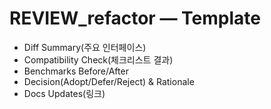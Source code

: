 # REVIEW_refactor — Template

- Diff Summary(주요 인터페이스)
- Compatibility Check(체크리스트 결과)
- Benchmarks Before/After
- Decision(Adopt/Defer/Reject) & Rationale
- Docs Updates(링크)

